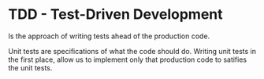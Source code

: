 # TDD - Test-Driven Development
Is the approach of writing tests ahead of the production code.

Unit tests are specifications of what the code should do. Writing unit tests in the first place, allow us to implement only that production code to satifies the unit tests.
